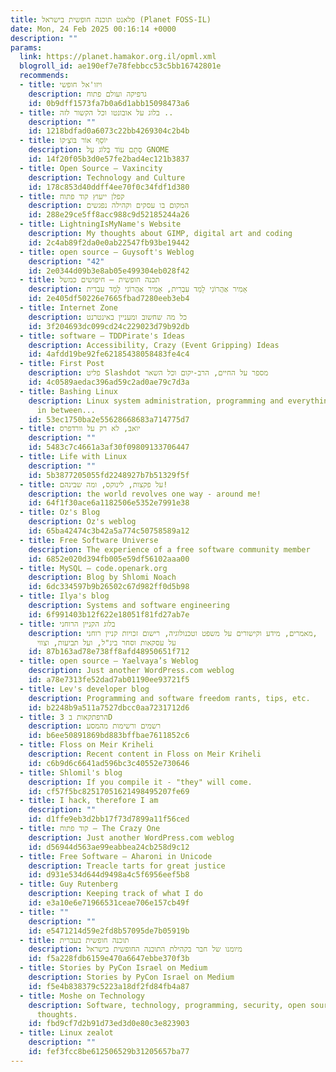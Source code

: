 ```yaml
---
title: פלאנט תוכנה חופשית בישראל (Planet FOSS-IL)
date: Mon, 24 Feb 2025 00:16:14 +0000
description: ""
params:
  link: https://planet.hamakor.org.il/opml.xml
  blogroll_id: ae190ef7e78febbcc53c5bb16742801e
  recommends:
  - title: ויזו'אל חופשי
    description: גרפיקה ועולם פתוח
    id: 0b9dff1573fa7b0a6d1abb15098473a6
  - title: בלוג על אובונטו וכל הקשור לזה ..
    description: ""
    id: 1218bdfad0a6073c22bb4269304c2b4b
  - title: יוֹסֵף אוֹר בּוֹצְ׳קוֹ
    description: סְתָם עוֹד בְּלוֹג עַל GNOME
    id: 14f20f05b3d0e57fe2bad4ec121b3837
  - title: Open Source – Vaxincity
    description: Technology and Culture
    id: 178c853d40ddff4ee70f0c34fdf1d380
  - title: קפלן ייעוץ קוד פתוח
    description: המקום בו עסקים וקהילה נפגשים
    id: 288e29ce5ff8acc988c9d52185244a26
  - title: LightningIsMyName's Website
    description: My thoughts about GIMP, digital art and coding
    id: 2c4ab89f2da0e0ab22547fb93be19442
  - title: open source – Guysoft's Weblog
    description: "42"
    id: 2e0344d09b3e8ab05e499304eb028f42
  - title: תכנה חופשית – חיפושים כמשל
    description: אָמִיר אַהֲרוֹנִי לָמַד עִבְרִית, אָמִיר אַהֲרוֹנִי לָמַד עִבְרִית
    id: 2e405df50226e7665fbad7280eeb3eb4
  - title: Internet Zone
    description: כל מה שחשוב ומעניין באינטרנט
    id: 3f204693dc099cd24c229023d79b92db
  - title: software – TDDPirate's Ideas
    description: Accessibility, Crazy (Event Gripping) Ideas
    id: 4afdd19be92fe62185438058483fe4c4
  - title: First Post
    description: פליט Slashdot מספר על החיים, הרב-יקום וכל השאר
    id: 4c0589aedac396ad59c2ad0ae79c7d3a
  - title: Bashing Linux
    description: Linux system administration, programming and everything that goes
      in between...
    id: 53ec1750ba2e55628668683a714775d7
  - title: יואב, לא רק על וורדפרס
    description: ""
    id: 5483c7c4661a3af30f09809133706447
  - title: Life with Linux
    description: ""
    id: 5b3877205055fd2248927b7b51329f5f
  - title: על פקצות, לינוקס, ומה שבינהם!
    description: the world revolves one way - around me!
    id: 64f1f30ace6a1182506e5352e7991e38
  - title: Oz's Blog
    description: Oz's weblog
    id: 65ba42474c3b42a5a774c50758589a12
  - title: Free Software Universe
    description: The experience of a free software community member
    id: 6852e020d394fb005e59df56102aaa00
  - title: MySQL – code.openark.org
    description: Blog by Shlomi Noach
    id: 6dc334597b9b26502c67d982ff0d5b98
  - title: Ilya's blog
    description: Systems and software engineering
    id: 6f991403b12f622e18051f81fd27ab7e
  - title: בלוג הקניין הרוחני
    description: מאמרים, מידע וקישורים על משפט וטכנולוגיה, רישום זכויות קניין רוחני,
      על עסקאות וסחר בינ"ל, ועל תביעות, וצווי
    id: 87b163ad78e738ff8afd48950651f712
  - title: open source – Yaelvaya’s Weblog
    description: Just another WordPress.com weblog
    id: a78e7313fe52dad7ab01190ee93721f5
  - title: Lev's developer blog
    description: Programming and software freedom rants, tips, etc.
    id: b2248b9a511a7527dbcc0aa7231712d6
  - title: הרפתקאות ב 3D
    description: רשמים ורשימות מהמסע
    id: b6ee50891869bd883bffbae7611852c6
  - title: Floss on Meir Kriheli
    description: Recent content in Floss on Meir Kriheli
    id: c6b9d6c6641ad596bc3c40552e730646
  - title: Shlomil's blog
    description: If you compile it - "they" will come.
    id: cf57f5bc82517051621498495207fe69
  - title: I hack, therefore I am
    description: ""
    id: d1ffe9eb3d2bb17f73d7899a11f56ced
  - title: קוד פתוח – The Crazy One
    description: Just another WordPress.com weblog
    id: d56944d563ae99eabbea24cb258d9c12
  - title: Free Software – Aharoni in Unicode
    description: Treacle tarts for great justice
    id: d931e534d644d9498a4c5f6956eef5b8
  - title: Guy Rutenberg
    description: Keeping track of what I do
    id: e3a10e6e71966531ceae706e157cb49f
  - title: ""
    description: ""
    id: e5471214d59e2fd8b57095de7b05919b
  - title: תוכנה חופשית בעברית
    description: מיומנו של חבר בקהילת התוכנה החופשית בישראל
    id: f5a228fdb6159e470a6647ebbe370f3b
  - title: Stories by PyCon Israel on Medium
    description: Stories by PyCon Israel on Medium
    id: f5e4b838379c5223a18df2fd84fb4a87
  - title: Moshe on Technology
    description: Software, technology, programming, security, open source and general
      thoughts.
    id: fbd9cf7d2b91d73ed3d0e80c3e823903
  - title: Linux zealot
    description: ""
    id: fef3fcc8be612506529b31205657ba77
---
```

